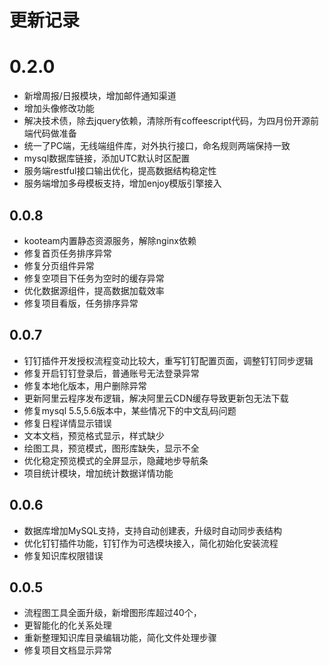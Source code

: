 # 更新记录
# 0.2.0
+ 新增周报/日报模块，增加邮件通知渠道
+ 增加头像修改功能
+ 解决技术债，除去jquery依赖，清除所有coffeescript代码，为四月份开源前端代码做准备
+ 统一了PC端，无线端组件库，对外执行接口，命名规则两端保持一致
+ mysql数据库链接，添加UTC默认时区配置
+ 服务端restful接口输出优化，提高数据结构稳定性
+ 服务端增加多母模板支持，增加enjoy模版引擎接入

## 0.0.8
+ kooteam内置静态资源服务，解除nginx依赖
+ 修复首页任务排序异常
+ 修复分页组件异常
+ 修复空项目下任务为空时的缓存异常
+ 优化数据源组件，提高数据加载效率
+ 修复项目看版，任务排序异常

## 0.0.7
+ 钉钉插件开发授权流程变动比较大，重写钉钉配置页面，调整钉钉同步逻辑
+ 修复开启钉钉登录后，普通账号无法登录异常
+ 修复本地化版本，用户删除异常
+ 更新阿里云程序发布逻辑，解决阿里云CDN缓存导致更新包无法下载
+ 修复mysql 5.5,5.6版本中，某些情况下的中文乱码问题
+ 修复日程详情显示错误
+ 文本文档，预览格式显示，样式缺少
+ 绘图工具，预览模式，图形库缺失，显示不全
+ 优化稳定预览模式的全屏显示，隐藏地步导航条
+ 项目统计模块，增加统计数据详情功能

## 0.0.6
+ 数据库增加MySQL支持，支持自动创建表，升级时自动同步表结构
+ 优化钉钉插件功能，钉钉作为可选模块接入，简化初始化安装流程
+ 修复知识库权限错误

## 0.0.5
+ 流程图工具全面升级，新增图形库超过40个，
+ 更智能化的化关系处理
+ 重新整理知识库目录编辑功能，简化文件处理步骤
+ 修复项目文档显示异常

